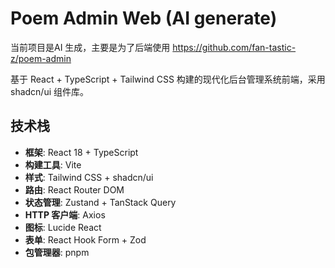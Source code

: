 # Poem Admin Web (AI generate)

当前项目是AI 生成，主要是为了后端使用 <https://github.com/fan-tastic-z/poem-admin>

基于 React + TypeScript + Tailwind CSS 构建的现代化后台管理系统前端，采用 shadcn/ui 组件库。

## 技术栈

- **框架**: React 18 + TypeScript
- **构建工具**: Vite
- **样式**: Tailwind CSS + shadcn/ui
- **路由**: React Router DOM
- **状态管理**: Zustand + TanStack Query
- **HTTP 客户端**: Axios
- **图标**: Lucide React
- **表单**: React Hook Form + Zod
- **包管理器**: pnpm
